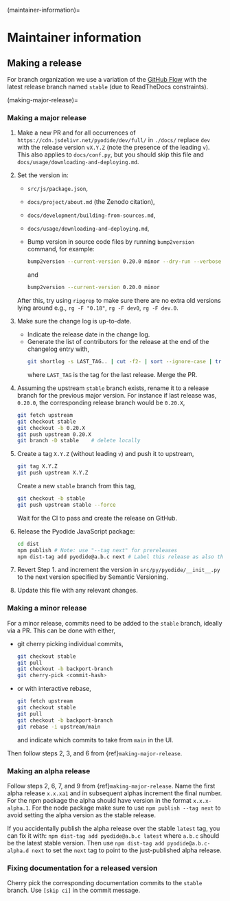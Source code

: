 (maintainer-information)=

# Maintainer information

## Making a release

For branch organization we use a variation of the [GitHub
Flow](https://guides.github.com/introduction/flow/) with
the latest release branch named `stable` (due to ReadTheDocs constraints).

(making-major-release)=

### Making a major release

1. Make a new PR and for all occurrences of
   `https://cdn.jsdelivr.net/pyodide/dev/full/` in `./docs/` replace `dev` with
   the release version `vX.Y.Z` (note the presence of the leading `v`). This
   also applies to `docs/conf.py`, but you should skip this file and
   `docs/usage/downloading-and-deploying.md`.

2. Set the version in:

   - `src/js/package.json`,
   - `docs/project/about.md` (the Zenodo citation),
   - `docs/development/building-from-sources.md`,
   - `docs/usage/downloading-and-deploying.md`,
   - Bump version in source code files by running `bump2version` command, for example:

     ```bash
     bump2version --current-version 0.20.0 minor --dry-run --verbose
     ```

     and

     ```bash
     bump2version --current-version 0.20.0 minor
     ```

   After this, try using `ripgrep` to make sure there are no extra old versions
   lying around e.g., `rg -F "0.18"`, `rg -F dev0`, `rg -F dev.0`.

3. Make sure the change log is up-to-date.

   - Indicate the release date in the change log.
   - Generate the list of contributors for the release at the end of the
     changelog entry with,
     ```bash
     git shortlog -s LAST_TAG.. | cut -f2- | sort --ignore-case | tr '\n' ';' | sed 's/;/, /g;s/, $//' | fold -s
     ```
     where `LAST_TAG` is the tag for the last release.
     Merge the PR.

4. Assuming the upstream `stable` branch exists, rename it to a release branch
   for the previous major version. For instance if last release was, `0.20.0`,
   the corresponding release branch would be `0.20.X`,
   ```bash
   git fetch upstream
   git checkout stable
   git checkout -b 0.20.X
   git push upstream 0.20.X
   git branch -D stable    # delete locally
   ```
5. Create a tag `X.Y.Z` (without leading `v`) and push
   it to upstream,

   ```bash
   git tag X.Y.Z
   git push upstream X.Y.Z
   ```

   Create a new `stable` branch from this tag,

   ```bash
   git checkout -b stable
   git push upstream stable --force
   ```

   Wait for the CI to pass and create the release on GitHub.

6. Release the Pyodide JavaScript package:

   ```bash
   cd dist
   npm publish # Note: use "--tag next" for prereleases
   npm dist-tag add pyodide@a.b.c next # Label this release as also the latest unstable release
   ```

7. Revert Step 1. and increment the version in `src/py/pyodide/__init__.py` to
   the next version specified by Semantic Versioning.

8. Update this file with any relevant changes.

### Making a minor release

For a minor release, commits need to be added to the `stable` branch, ideally via a PR.
This can be done with either,

- git cherry picking individual commits,
  ```bash
  git checkout stable
  git pull
  git checkout -b backport-branch
  git cherry-pick <commit-hash>
  ```
- or with interactive rebase,
  ```bash
  git fetch upstream
  git checkout stable
  git pull
  git checkout -b backport-branch
  git rebase -i upstream/main
  ```
  and indicate which commits to take from `main` in the UI.

Then follow steps 2, 3, and 6 from {ref}`making-major-release`.

### Making an alpha release

Follow steps 2, 6, 7, and 9 from {ref}`making-major-release`. Name the first
alpha release `x.x.xa1` and in subsequent alphas increment the final number. For
the npm package the alpha should have version in the format `x.x.x-alpha.1`. For
the node package make sure to use `npm publish --tag next` to avoid setting the
alpha version as the stable release.

If you accidentally publish the alpha release over the stable `latest` tag, you
can fix it with: `npm dist-tag add pyodide@a.b.c latest` where `a.b.c` should be
the latest stable version. Then use
`npm dist-tag add pyodide@a.b.c-alpha.d next` to set the `next` tag to point to the
just-published alpha release.

### Fixing documentation for a released version

Cherry pick the corresponding documentation commits to the `stable` branch. Use
`[skip ci]` in the commit message.
